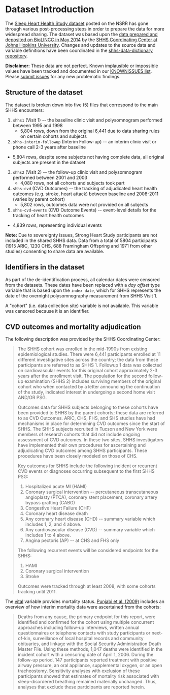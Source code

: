 # Dataset Introduction

The [Sleep Heart Health Study dataset](:files_path:/datasets) posted on the NSRR has gone through various post-processing steps in order to prepare the data for more widespread sharing. The dataset was based upon the [data prepared and deposited on BioLINCC in May 2014](https://biolincc.nhlbi.nih.gov/studies/shhs/?q=sleep) by the [SHHS Coordinating Center at Johns Hopkins University](http://www.jhsph.edu/research/centers-and-institutes/johns-hopkins-center-for-clinical-trials/shhs.html). Changes and updates to the source data and variable definitions have been coordinated in the [shhs-data-dictionary repository](https://github.com/sleepepi/shhs-data-dictionary).

**Disclaimer:** These data are not perfect. Known implausible or impossible values have been tracked and documented in our [KNOWNISSUES list](https://github.com/sleepepi/shhs-data-dictionary/blob/master/KNOWNISSUES.md). Please [submit issues](https://github.com/sleepepi/shhs-data-dictionary/issues) for any new problematic findings.

## Structure of the dataset

The dataset is broken down into five (5) files that correspond to the main SHHS encounters:

1. `shhs1` (Visit 1) -- the baseline clinic visit and polysomnogram performed between 1995 and 1998
	- 5,804 rows, down from the original 6,441 due to data sharing rules on certain cohorts and subjects
2. `shhs-interim-followup` (Interim Follow-up) -- an interim clinic visit or phone call 2-3 years after baseline
  - 5,804 rows, despite some subjects not having complete data, all original subjects are present in the dataset
3. `shhs2` (Visit 2) -- the follow-up clinic visit and polysomnogram performed between 2001 and 2003
	- 4,080 rows, not all cohorts and subjects took part
4. `shhs-cvd` (CVD Outcomes) -- the tracking of adjudicated heart health outcomes (e.g. stroke, heart attack) between baseline and 2008-2011 (varies by parent cohort)
	- 5,802 rows, outcomes data were not provided on all subjects
5. `shhs-cvd-events` (CVD Outcome Events) -- event-level details for the tracking of heart health outcomes
  - 4,839 rows, representing individual events

**Note:** Due to sovereignty issues, Strong Heart Study participants are not included in the shared SHHS data. Data from a total of 5804 participants (1915 ARIC, 1230 CHS, 688 Framingham Offspring and 1971 from other studies) consenting to share data are available.

## Identifiers in the dataset

As part of the de-identification process, all calendar dates were censored from the datasets. These dates have been replaced with a *day offset* type variable that is based upon the `index date`, which for SHHS represents the date of the overnight polysomnography measurement from SHHS Visit 1.

A "cohort" (i.e. data collection site) variable is not available. This variable was censored because it is an identifier.

## CVD outcomes and mortality adjudication

The following description was provided by the SHHS Coordinating Center:

> The SHHS cohort was enrolled in the mid-1990s from existing epidemiological studies. There were 6,441 participants enrolled at 11 different investigative sites across the country; the data from these participants are referred to as SHHS 1. Followup 1 data was collected on cardiovascular events for this original cohort approximately 2-3 years after the enrollment visit. The population for the second follow-up examination (SHHS 2) includes surviving members of the original cohort who when contacted by a letter announcing the continuation of the study, indicated interest in undergoing a second home visit AND/OR PSG.
>
> Outcomes data for SHHS subjects belonging to these cohorts have been provided to SHHS by the parent cohorts; these data are referred to as CVD Outcomes. ARIC, CHS, FHS, and SHS studies have had mechanisms in place for determining CVD outcomes since the start of SHHS. The SHHS subjects recruited in Tucson and New York were members of research cohorts that did not include ongoing assessment of CVD outcomes. In these two sites, SHHS investigators have implemented their own procedures for ascertaining and adjudicating CVD outcomes among SHHS participants. These procedures have been closely modeled on those of CHS.
>
> Key outcomes for SHHS include the following incident or recurrent CVD events or diagnoses occurring subsequent to the first SHHS PSG:
>
> 1. Hospitalized acute MI (HAMI)
> 2. Coronary surgical intervention -- percutaneous transcutaneous angioplasty (PTCA), coronary stent placement, coronary artery bypass grafting (CABG)
> 3. Congestive Heart Failure (CHF)
> 4. Coronary heart disease death
> 5. Any coronary heart disease (CHD) -- summary variable which includes 1, 2, and 4 above.
> 6. Any cardiovascular disease (CVD) -- summary variable which includes 1 to 4 above.
> 7. Angina pectoris (AP) -- at CHS and FHS only
>
> The following recurrent events will be considered endpoints for the SHHS:
>
> 1. HAMI
> 2. Coronary surgical intervention
> 3. Stroke
>
> Outcomes were tracked through at least 2008, with some cohorts tracking until 2011.

The [vital](https://sleepdata.org/datasets/shhs/variables/vital) variable provides mortality status. [Punjabi et al. (2009)](https://www.ncbi.nlm.nih.gov/pubmed/19688045) includes an overview of how interim mortality data were ascertained from the cohorts:

> Deaths from any cause, the primary endpoint for this report, were identified and confirmed for the cohort using multiple concurrent approaches including follow-up interviews, written annual questionnaires or telephone contacts with study participants or next-of-kin, surveillance of local hospital records and community obituaries, and linkage with the Social Security Administration Death Master File. Using these methods, 1,047 deaths were identified in the incident cohort with a censoring date of April 1, 2006. During the follow-up period, 147 participants reported treatment with positive airway pressure, an oral appliance, supplemental oxygen, or an open tracheostomy. Sensitivity analyses with exclusion of these participants showed that estimates of mortality risk associated with sleep-disordered breathing remained materially unchanged. Thus, analyses that exclude these participants are reported herein.
